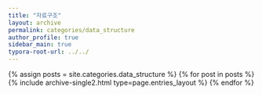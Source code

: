 ```yaml
---
title: "자료구조"
layout: archive
permalink: categories/data_structure
author_profile: true
sidebar_main: true
typora-root-url: ../../
---
```


{% assign posts = site.categories.data_structure %}
{% for post in posts %} {% include archive-single2.html type=page.entries_layout %} {% endfor %}
